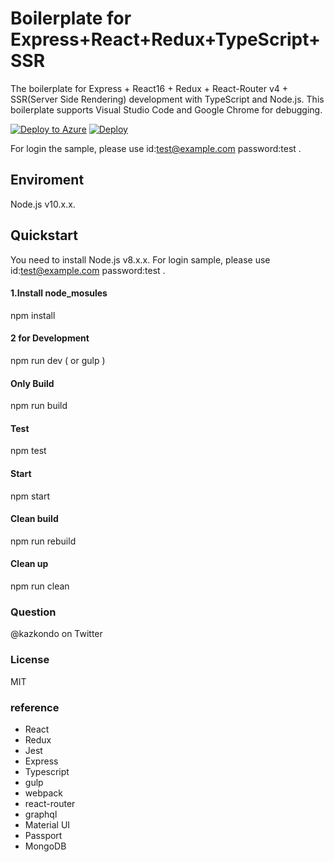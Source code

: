 # Boilerplate for Express+React+Redux+TypeScript+SSR
The boilerplate for Express + React16 + Redux + React-Router v4 + SSR(Server Side Rendering) development with TypeScript and Node.js.
This boilerplate supports Visual Studio Code and Google Chrome for debugging.

[![Deploy to Azure](http://azuredeploy.net/deploybutton.png)](https://azuredeploy.net/)
[![Deploy](https://www.herokucdn.com/deploy/button.svg)](https://heroku.com/deploy)

For login the sample, please use id:test@example.com password:test .

## Enviroment
Node.js v10.x.x.

## Quickstart
You need to install Node.js v8.x.x.
For login sample, please use id:test@example.com password:test .

#### 1.Install node_mosules
npm install

#### 2 for Development
npm run dev ( or gulp )

#### Only Build
npm run build

#### Test
npm test

#### Start
npm start

#### Clean build
npm run rebuild

#### Clean up
npm run clean

### Question
@kazkondo on Twitter

### License
MIT

### reference
- React
- Redux
- Jest
- Express
- Typescript
- gulp
- webpack
- react-router
- graphql
- Material UI
- Passport
- MongoDB

